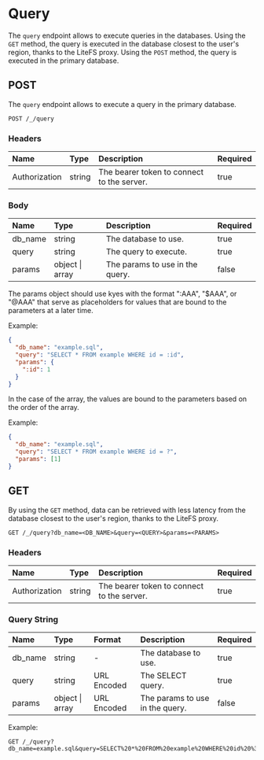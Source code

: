 # Query

The `query` endpoint allows to execute queries in the databases. Using the `GET` method, the query is executed in the database closest to the user's region, thanks to the LiteFS proxy. Using the `POST` method, the query is executed in the primary database.

## POST

The `query` endpoint allows to execute a query in the primary database.

```http
POST /_/query
```

### Headers

| Name | Type | Description | Required |
| :--- | :--- | :--- | :--- |
| Authorization | string | The bearer token to connect to the server. | true |

### Body

| Name | Type | Description | Required |
| :--- | :--- | :--- | :--- |
| db_name | string | The database to use. | true |
| query | string | The query to execute. | true |
| params | object \| array | The params to use in the query. | false |

The params object should use kyes with the format ":AAA", "$AAA", or "@AAA" that serve as placeholders for values that are bound to the parameters at a later time.

Example:

```json
{
  "db_name": "example.sql",
  "query": "SELECT * FROM example WHERE id = :id",
  "params": {
    ":id": 1
  }
}
```

In the case of the array, the values are bound to the parameters based on the order of the array.

Example:

```json
{
  "db_name": "example.sql",
  "query": "SELECT * FROM example WHERE id = ?",
  "params": [1]
}
```

## GET

By using the `GET` method, data can be retrieved with less latency from the database closest to the user's region, thanks to the LiteFS proxy.

```http
GET /_/query?db_name=<DB_NAME>&query=<QUERY>&params=<PARAMS>
```

### Headers

| Name | Type | Description | Required |
| :--- | :--- | :--- | :--- |
| Authorization | string | The bearer token to connect to the server. | true |

### Query String

| Name | Type | Format | Description | Required |
| :--- | :--- | :--- | :--- | :--- |
| db_name | string | - | The database to use. | true |
| query | string | URL Encoded | The SELECT query. | true |
| params | object \| array | URL Encoded | The params to use in the query. | false |

Example:

```http
GET /_/query?db_name=example.sql&query=SELECT%20*%20FROM%20example%20WHERE%20id%20%3D%20%3F&params=%5B1%5D
```
